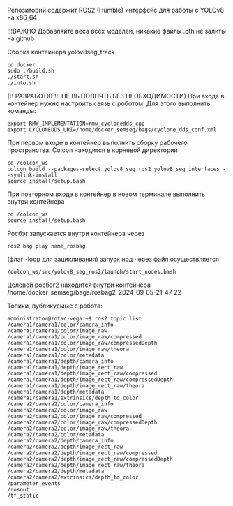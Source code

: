 Репозиторий содержит ROS2 (Humble) интерфейс для работы с YOLOv8 на x86_64

!!!ВАЖНО Добавляйте веса всех моделей, никакие файлы .pth не залиты на github

Сборка контейнера yolov8seg_track
```
cd docker
sudo ./build.sh
./start.sh
./into.sh
```

(В РАЗРАБОТКЕ!!! НЕ ВЫПОЛНЯТЬ БЕЗ НЕОБХОДИМОСТИ) При входе в контейнер нужно настроить связь с роботом. Для этого выполнить команды:
```
export RMW_IMPLEMENTATION=rmw_cyclonedds_cpp
export CYCLONEDDS_URI=/home/docker_semseg/bags/cyclone_dds_conf.xml
```

При первом входе в контейнер выполнить сборку рабочего пространства. Colcon находится в корневой директории  
```
cd /colcon_ws
colcon build --packages-select yolov8_seg_ros2 yolov8_seg_interfaces --symlink-install
source install/setup.bash
```

При повторном входе в контейнер в новом терминале выполнить внутри контейнера
```
cd /colcon_ws
source install/setup.bash
```
 
 
Росбэг запускается внутри контейнера через
```
ros2 bag play name_rosbag
```
(флаг  -loop для зацикливания)
запуск нод через файл осуществляется
```
/colcon_ws/src/yolov8_seg_ros2/launch/start_nodes.bash 
```

Целевой росбэг2 находится внутри контейнера /home/docker_semseg/bags/rosbag2_2024_09_05-21_47_22
 

Топики, публикуемые с робота:
```
administrator@zotac-vega:~$ ros2 topic list
/camera1/camera1/color/camera_info
/camera1/camera1/color/image_raw
/camera1/camera1/color/image_raw/compressed
/camera1/camera1/color/image_raw/compressedDepth
/camera1/camera1/color/image_raw/theora
/camera1/camera1/color/metadata
/camera1/camera1/depth/camera_info
/camera1/camera1/depth/image_rect_raw
/camera1/camera1/depth/image_rect_raw/compressed
/camera1/camera1/depth/image_rect_raw/compressedDepth
/camera1/camera1/depth/image_rect_raw/theora
/camera1/camera1/depth/metadata
/camera1/camera1/extrinsics/depth_to_color
/camera2/camera2/color/camera_info
/camera2/camera2/color/image_raw
/camera2/camera2/color/image_raw/compressed
/camera2/camera2/color/image_raw/compressedDepth
/camera2/camera2/color/image_raw/theora
/camera2/camera2/color/metadata
/camera2/camera2/depth/camera_info
/camera2/camera2/depth/image_rect_raw
/camera2/camera2/depth/image_rect_raw/compressed
/camera2/camera2/depth/image_rect_raw/compressedDepth
/camera2/camera2/depth/image_rect_raw/theora
/camera2/camera2/depth/metadata
/camera2/camera2/extrinsics/depth_to_color
/parameter_events
/rosout
/tf_static
```
